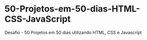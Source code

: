 # 50-Projetos-em-50-dias-HTML-CSS-JavaScript
Desafio - 50 Projetos em 50 dias utilizando HTML, CSS e Javascript
